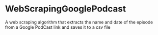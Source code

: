 # WebScrapingGooglePodcast
A web scraping algorithm that extracts the name and date of the episode from a Google PodCast link and saves it to a csv file
